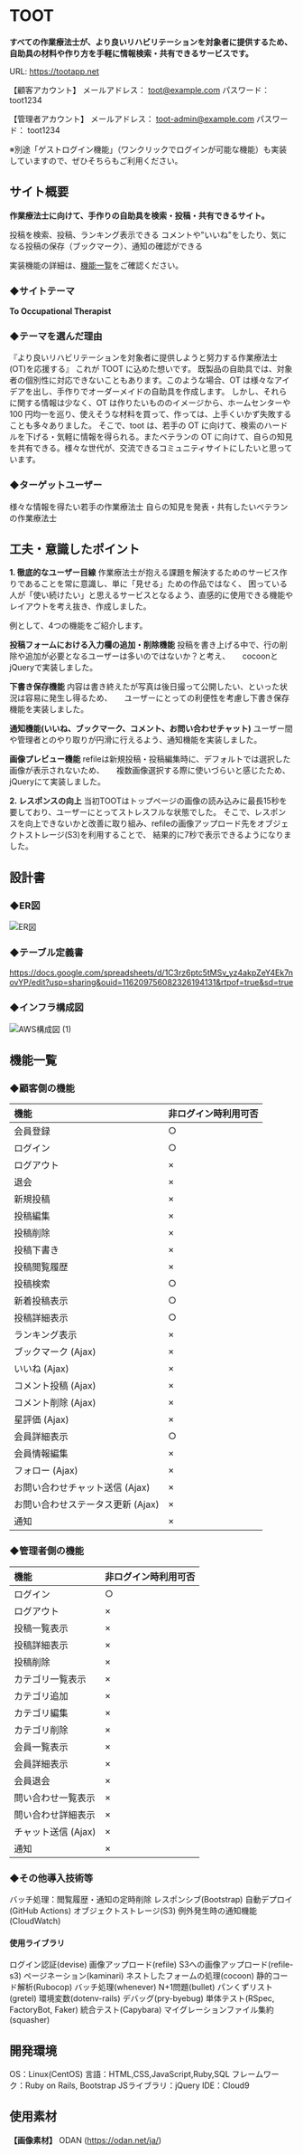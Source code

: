 # TOOT
**すべての作業療法士が、より良いリハビリテーションを対象者に提供するため、自助具の材料や作り方を手軽に情報検索・共有できるサービスです。**

URL: https://tootapp.net

【顧客アカウント】
   メールアドレス： toot@example.com
   パスワード： toot1234

【管理者アカウント】
   メールアドレス： toot-admin@example.com
   パスワード： toot1234

 ※別途「ゲストログイン機能」（ワンクリックでログインが可能な機能）も実装していますので、ぜひそちらもご利用ください。


## サイト概要
**作業療法士に向けて、手作りの自助具を検索・投稿・共有できるサイト。**

 投稿を検索、投稿、ランキング表示できる
 コメントや"いいね"をしたり、気になる投稿の保存（ブックマーク）、通知の確認ができる

 実装機能の詳細は、[機能一覧](#機能一覧)をご確認ください。

### ◆サイトテーマ
**To Occupational Therapist**
### ◆テーマを選んだ理由
 『より良いリハビリテーションを対象者に提供しようと努力する作業療法士(OT)を応援する』
 これが TOOT に込めた想いです。
 既製品の自助具では、対象者の個別性に対応できないこともあります。このような場合、OT は様々なアイデアを出し、手作りでオーダーメイドの自助具を作成します。
 しかし、それらに関する情報は少なく、OT は作りたいもののイメージから、ホームセンターや 100 円均一を巡り、使えそうな材料を買って、作っては、上手くいかず失敗することも多々ありました。
 そこで、toot は、若手の OT に向けて、検索のハードルを下げる・気軽に情報を得られる。またベテランの OT に向けて、自らの知見を共有できる。様々な世代が、交流できるコミュニティサイトにしたいと思っています。

### ◆ターゲットユーザー
 様々な情報を得たい若手の作業療法士
 自らの知見を発表・共有したいベテランの作業療法士


## 工夫・意識したポイント
**1. 徹底的なユーザー目線**
 作業療法士が抱える課題を解決するためのサービス作りであることを常に意識し、単に「見せる」ための作品ではなく、
 困っている人が「使い続けたい」と思えるサービスとなるよう、直感的に使用できる機能やレイアウトを考え抜き、作成しました。

 例として、4つの機能をご紹介します。

   **投稿フォームにおける入力欄の追加・削除機能**
     投稿を書き上げる中で、行の削除や追加が必要となるユーザーは多いのではないか？と考え、
　   cocoonとjQueryで実装しました。


   **下書き保存機能**
     内容は書き終えたが写真は後日撮って公開したい、といった状況は容易に発生し得るため、
　   ユーザーにとっての利便性を考慮し下書き保存機能を実装しました。


   **通知機能(いいね、ブックマーク、コメント、お問い合わせチャット)**
     ユーザー間や管理者とのやり取りが円滑に行えるよう、通知機能を実装しました。


   **画像プレビュー機能**
     refileは新規投稿・投稿編集時に、デフォルトでは選択した画像が表示されないため、
　   複数画像選択する際に使いづらいと感じたため、jQueryにて実装しました。


**2. レスポンスの向上**
 当初TOOTはトップページの画像の読み込みに最長15秒を要しており、ユーザーにとってストレスフルな状態でした。
 そこで、レスポンスを向上できないかと改善に取り組み、refileの画像アップロード先をオブジェクトストレージ(S3)を利用することで、
 結果的に7秒で表示できるようになりました。


## 設計書
### ◆ER図
![ER図](https://user-images.githubusercontent.com/83486228/133893688-88e94d3d-33b4-4737-917f-75380e2b40d8.jpg)

### ◆テーブル定義書
 https://docs.google.com/spreadsheets/d/1C3rz6ptc5tMSv_yz4akpZeY4Ek7novYP/edit?usp=sharing&ouid=116209756082326194131&rtpof=true&sd=true

### ◆インフラ構成図
![AWS構成図 (1)](https://user-images.githubusercontent.com/83486228/133893647-183d6fe5-9872-429d-8308-e9b2ab3449ad.jpg)


## 機能一覧
### ◆顧客側の機能
 | 機能 | 非ログイン時利用可否 |
 |:---|:---|
 | 会員登録  | ○ |
 | ログイン | ○ |
 | ログアウト | × |
 | 退会 | × |
 | 新規投稿 | × |
 | 投稿編集 | × |
 | 投稿削除 | × |
 | 投稿下書き | × |
 | 投稿閲覧履歴 | × |
 | 投稿検索 | ○ |
 | 新着投稿表示 | ○ |
 | 投稿詳細表示 | ○ |
 | ランキング表示 | × |
 | ブックマーク (Ajax) | × |
 | いいね (Ajax) | × |
 | コメント投稿 (Ajax) | × |
 | コメント削除 (Ajax) | × |
 | 星評価 (Ajax) | × |
 | 会員詳細表示 | ○ |
 | 会員情報編集 | × |
 | フォロー (Ajax) | × |
 | お問い合わせチャット送信 (Ajax) | × |
 | お問い合わせステータス更新 (Ajax) | × |
 | 通知 | × |


### ◆管理者側の機能
 | 機能 | 非ログイン時利用可否 |
 |:---|:---|
 | ログイン | ○ |
 | ログアウト | × |
 |投稿一覧表示 | × |
 |投稿詳細表示 | × |
 |投稿削除 | × |
 |カテゴリ一覧表示 | × |
 |カテゴリ追加 | × |
 |カテゴリ編集 | × |
 |カテゴリ削除 | × |
 |会員一覧表示 | × |
 |会員詳細表示 | × |
 |会員退会 | × |
 |問い合わせ一覧表示 | × |
 |問い合わせ詳細表示 | × |
 |チャット送信 (Ajax) | × |
 | 通知 | × |


### ◆その他導入技術等
 バッチ処理：閲覧履歴・通知の定時削除
 レスポンシブ(Bootstrap)
 自動デプロイ(GitHub Actions)
 オブジェクトストレージ(S3)
 例外発生時の通知機能(CloudWatch)


#### 使用ライブラリ
 ログイン認証(devise)
 画像アップロード(refile)
 S3への画像アップロード(refile-s3)
 ページネーション(kaminari)
 ネストしたフォームの処理(cocoon)
 静的コード解析(Rubocop)
 バッチ処理(whenever)
 N+1問題(bullet)
 パンくずリスト(gretel)
 環境変数(dotenv-rails)
 デバッグ(pry-byebug)
 単体テスト(RSpec, FactoryBot, Faker)
 統合テスト(Capybara)
 マイグレーションファイル集約(squasher)


## 開発環境
 OS：Linux(CentOS)
 言語：HTML,CSS,JavaScript,Ruby,SQL
 フレームワーク：Ruby on Rails, Bootstrap
 JSライブラリ：jQuery
 IDE：Cloud9


## 使用素材
**【画像素材】**
 ODAN (<https://odan.net/ja/>)